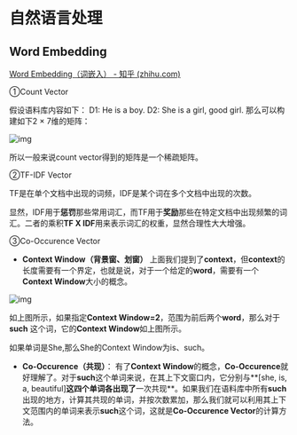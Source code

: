 # 自然语言处理



## Word Embedding

[Word Embedding（词嵌入） - 知乎 (zhihu.com)](https://zhuanlan.zhihu.com/p/55947915)

①Count Vector

假设语料库内容如下：
D1: He is a boy.
D2: She is a girl, good girl.
那么可以构建如下2 × 7维的矩阵：

![img](https://s2.loli.net/2022/06/21/eEBrX4ShU7kjHYT.png)

所以一般来说count vector得到的矩阵是一个稀疏矩阵。



②TF-IDF Vector

TF是在单个文档中出现的词频，IDF是某个词在多个文档中出现的次数。

显然，IDF用于**惩罚**那些常用词汇，而TF用于**奖励**那些在特定文档中出现频繁的词汇。二者的乘积**TF X IDF**用来表示词汇的权重，显然合理性大大增强。



③Co-Occurence Vector

- **Context Window（背景窗、划窗）**
    上面我们提到了**context**，但**context**的长度需要有一个界定，也就是说，对于一个给定的**word**，需要有一个**Context Window**大小的概念。

![img](https://pic2.zhimg.com/80/v2-4b185824439b3861bcb2cfddf3db0d75_720w.png)

如上图所示，如果指定**Context Window=2**，范围为前后两个**word**，那么对于**such** 这个词，它的**Context Window**如上图所示。

如果单词是She,那么She的Context Window为is、such。

- **Co-Occurence（共现）**：
    有了**Context Window**的概念，**Co-Occurence**就好理解了。对于**such**这个单词来说，在其上下文窗口内，它分别与**[she, is, a, beautiful]**这四个单词各出现了**一次共现**。如果我们在语料库中所有**such**出现的地方，计算其共现的单词，并按次数累加，那么我们就可以利用其上下文范围内的单词来表示**such**这个词，这就是**Co-Occurence Vector**的计算方法。